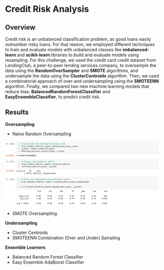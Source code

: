 # Credit Risk Analysis

## Overview
Credit risk is an unbalanced classification problem, as good loans easily outnumber risky loans. For that reason, we employed different techniques to train and evaluate models with unbalanced classes like **imbalanced-learn** and **scikit-learn** libraries to build and evaluate models using resampling. For this challenge, we used the credit card credit dataset from LendingClub, a peer-to-peer lending services company, to oversample the data using the **RandomOverSampler** and **SMOTE** algorithms, and undersample the data using the **ClusterCentroids** algorithm. Then, we used a combinatorial approach of over-and undersampling using the **SMOTEENN** algorithm. Finally, we compared two new machine learning models that reduce bias: **BalancedRandomForestClassifier** and **EasyEnsembleClassifier**, to predict credit risk.

## Results

**Oversampling**

- Naive Random Oversampling
<img src="Resources/model1.PNG" width="700">

- SMOTE Oversampling

**Undersampling**

- Cluster Centroids
- SMOTEENN Combination (Over and Under) Sampling

**Ensemble Learners**

- Balanced Random Forest Classifier
- Easy Ensemble AdaBoost Classifier
    
